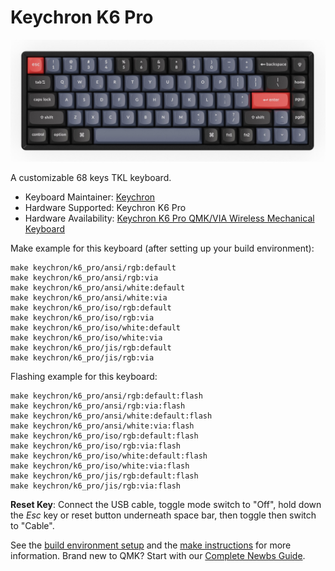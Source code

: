 # Keychron K6 Pro

![Keychron K6 Pro](https://github.com/Keychron/ProductImage/blob/main/K_Pro/k6_pro.jpg?raw=true)

A customizable 68 keys TKL keyboard.

* Keyboard Maintainer: [Keychron](https://github.com/keychron)
* Hardware Supported: Keychron K6 Pro
* Hardware Availability: [Keychron K6 Pro QMK/VIA Wireless Mechanical Keyboard](https://www.keychron.com/products/keychron-k6-pro-qmk-via-wireless-custom-mechanical-keyboard)

Make example for this keyboard (after setting up your build environment):

    make keychron/k6_pro/ansi/rgb:default
    make keychron/k6_pro/ansi/rgb:via
    make keychron/k6_pro/ansi/white:default
    make keychron/k6_pro/ansi/white:via
    make keychron/k6_pro/iso/rgb:default
    make keychron/k6_pro/iso/rgb:via
    make keychron/k6_pro/iso/white:default
    make keychron/k6_pro/iso/white:via
    make keychron/k6_pro/jis/rgb:default
    make keychron/k6_pro/jis/rgb:via

Flashing example for this keyboard:

    make keychron/k6_pro/ansi/rgb:default:flash
    make keychron/k6_pro/ansi/rgb:via:flash
    make keychron/k6_pro/ansi/white:default:flash
    make keychron/k6_pro/ansi/white:via:flash
    make keychron/k6_pro/iso/rgb:default:flash
    make keychron/k6_pro/iso/rgb:via:flash
    make keychron/k6_pro/iso/white:default:flash
    make keychron/k6_pro/iso/white:via:flash
    make keychron/k6_pro/jis/rgb:default:flash
    make keychron/k6_pro/jis/rgb:via:flash

**Reset Key**: Connect the USB cable, toggle mode switch to "Off", hold down the *Esc* key or reset button underneath space bar, then toggle then switch to "Cable".

See the [build environment setup](https://docs.qmk.fm/#/getting_started_build_tools) and the [make instructions](https://docs.qmk.fm/#/getting_started_make_guide) for more information. Brand new to QMK? Start with our [Complete Newbs Guide](https://docs.qmk.fm/#/newbs).

